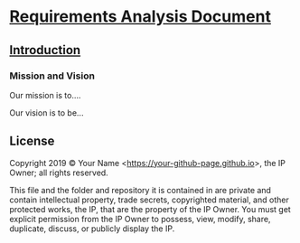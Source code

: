 # [Requirements Analysis Document](../readme.md)

## [Introduction](./readme.md)

### Mission and Vision

Our mission is to....

Our vision is to be...

## License

Copyright 2019 © Your Name <<https://your-github-page.github.io>>, the IP Owner; all rights reserved.

This file and the folder and repository it is contained in are private and contain intellectual property, trade secrets, copyrighted material, and other protected works, the IP, that are the property of the IP Owner. You must get explicit permission from the IP Owner to possess, view, modify, share, duplicate, discuss, or publicly display the IP.
